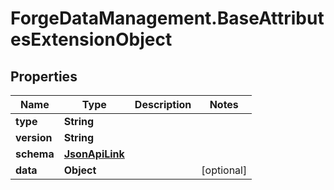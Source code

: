 # ForgeDataManagement.BaseAttributesExtensionObject

## Properties
Name | Type | Description | Notes
------------ | ------------- | ------------- | -------------
**type** | **String** |  | 
**version** | **String** |  | 
**schema** | [**JsonApiLink**](JsonApiLink.md) |  | 
**data** | **Object** |  | [optional] 


